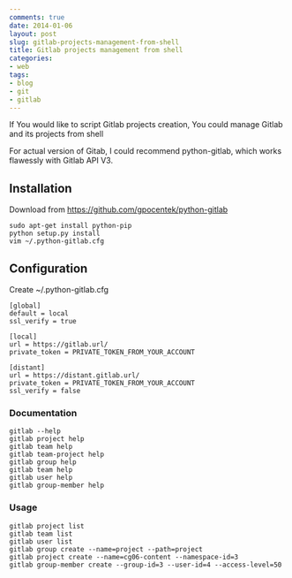 ```yaml
---
comments: true
date: 2014-01-06
layout: post
slug: gitlab-projects-management-from-shell
title: Gitlab projects management from shell
categories:
- web
tags:
- blog
- git
- gitlab
---
```


If You would like to script Gitlab projects creation, You could manage Gitlab and its projects from shell

For actual version of Gitab, I could recommend python-gitlab, which works flawessly with Gitlab API V3.

##  Installation

Download from https://github.com/gpocentek/python-gitlab

	sudo apt-get install python-pip
	python setup.py install
	vim ~/.python-gitlab.cfg

## Configuration

Create ~/.python-gitlab.cfg

	[global]
	default = local
	ssl_verify = true
	
	[local]
	url = https://gitlab.url/
	private_token = PRIVATE_TOKEN_FROM_YOUR_ACCOUNT
	
	[distant]
	url = https://distant.gitlab.url/
	private_token = PRIVATE_TOKEN_FROM_YOUR_ACCOUNT
	ssl_verify = false

### Documentation

	gitlab --help
	gitlab project help
	gitlab team help
	gitlab team-project help
	gitlab group help
	gitlab team help
	gitlab user help
	gitlab group-member help

### Usage

	gitlab project list
	gitlab team list
	gitlab user list
	gitlab group create --name=project --path=project
	gitlab project create --name=cg06-content --namespace-id=3
	gitlab group-member create --group-id=3 --user-id=4 --access-level=50
